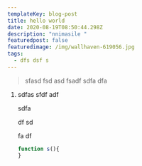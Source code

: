 ```yaml
---
templateKey: blog-post
title: hello world
date: 2020-08-19T08:50:44.298Z
description: "nnimasile "
featuredpost: false
featuredimage: /img/wallhaven-619056.jpg
tags:
  - dfs dsf s
---
```

> sfasd fsd asd fsadf sdfa dfa

1. sdfas sfdf adf

   sdfa

   df sd

   fa df 

   ```javascript
   function s(){
   }
   ```